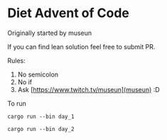 # Diet Advent of Code

Originally started by museun

If you can find lean solution feel free to submit PR.

Rules:

1. No semicolon
2. No if
3. Ask [https://www.twitch.tv/museun](museun) :D

To run

```
cargo run --bin day_1
```

```
cargo run --bin day_2
```
